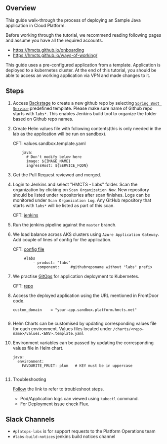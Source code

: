 ## Overview
This guide walk-through the process of deploying an Sample Java application in Cloud Platform.

Before working through the tutorial, we recommend reading following pages and assume you have all the required accounts.

- https://hmcts.github.io/onboarding
- https://hmcts.github.io/ways-of-working/

This guide uses a pre-configured application from a template. Application is deployed to a kubernetes cluster. 
At the end of this tutorial, you should be able to access an working application via VPN and made changes to it.

## Steps

1. Access [Backstage](https://backstage.platform.hmcts.net/create) to create a new github repo by selecting [`Spring Boot Service`](https://backstage.platform.hmcts.net/create/templates/springboot-template) predefined template. Please make sure name of  Github repo  starts with `labs*`. This enables Jenkins build tool to organize the folder based on Github repo names.

2. Create Helm values file with following contents(this is only needed in the lab as the application will be run on sandbox).

   CFT: values.sandbox.template.yaml
   
    ```
        java:
          # Don't modify below here
          image: ${IMAGE_NAME}
          ingressHost: ${SERVICE_FQDN}
   
4. Get the Pull Request reviewed and merged.

5. Login to Jenkins and select "HMCTS - Labs" folder. Scan the organization by clicking on `Scan Organization Now`. New repository should be listed under repositories after scan finishes. Logs can be monitored under `Scan Organization Log`. Any GitHub repository that starts with `labs*` will be listed as part of this scan.

   CFT: [jenkins](https://sandbox-build.platform.hmcts.net)

6. Run the jenkins pipeline against the `master` branch.

7. We load balance across AKS clusters using `Azure Application Gateway`. Add couple of lines of config for the application.

   CFT:  [config file](https://github.com/hmcts/azure-platform-terraform/blob/master/environments/sbox/backend_lb_config.yaml)

      ```
           #labs
               - product: "labs"
                 component:     #githubreponame without "labs" prefix

9. We practise [GitOps](https://www.weave.works/technologies/gitops/) for application deployment to Kubernetes.

   CFT: [repo](https://github.com/hmcts/cnp-flux-config)


10. Access the deployed application using the URL mentioned in FrontDoor code.

    ```
    custom_domain    = "your-app.sandbox.platform.hmcts.net"   
   
11. Helm Charts can be customised by updating corresponding values file for each environment. Values files located under `/charts/<repo-name>/values.<ENV>.template.yaml`  
 
12. Environment variables can be passed by updating the corresponding values file in Helm chart. 
 
       ```
       java:
         environment:
           FAVOURITE_FRUIT: plum   # KEY must be in uppercase


13. Troubleshooting

     [Follow](https://hmcts.github.io/ways-of-working/troubleshooting/#troubleshooting-issues) the link to refer to troubleshoot steps.
     - Pod/Application logs can viewed using `kubectl` command.
     - For Deployment issue check Flux.  
        
        

## Slack Channels

- `#platops-labs` is for support requests to the Platform Operations team
- `#labs-build-notices` jenkins build notices channel


